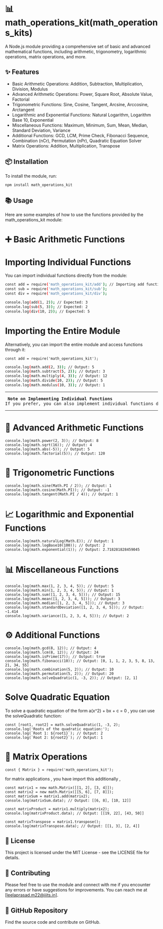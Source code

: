 # 📊 math_operations_kit(math_operations_kits)

A Node.js module providing a comprehensive set of basic and advanced mathematical functions, including arithmetic, trigonometry, logarithmic operations, matrix operations, and more.

##  ✨ Features

- Basic Arithmetic Operations: Addition, Subtraction, Multiplication, Division, Modulus
- Advanced Arithmetic Operations: Power, Square Root, Absolute Value, Factorial
- Trigonometric Functions: Sine, Cosine, Tangent, Arcsine, Arccosine, Arctangent
- Logarithmic and Exponential Functions: Natural Logarithm, Logarithm Base 10, Exponential
- Miscellaneous Functions: Maximum, Minimum, Sum, Mean, Median, Standard Deviation, Variance
- Additional Functions: GCD, LCM, Prime Check, Fibonacci Sequence, Combination (nCr), Permutation (nPr), Quadratic Equation Solver
- Matrix Operations: Addition, Multiplication, Transpose

## 📦 Installation

To install the module, run:

```sh
npm install math_operations_kit
```

## 📚 Usage

Here are some examples of how to use the functions provided by the math_operations_kit module:

# ➕ Basic Arithmetic Functions


# Importing Individual Functions
You can import individual functions directly from the module:
``` sh
const add = require('math_operations_kit/add'); // Importing add function directly
const sub = require('math_operations_kit/sub');
const div = require('math_operations_kit/div');

console.log(add(1, 2)); // Expected: 3
console.log(sub(5, 3)); // Expected: 2
console.log(div(10, 2)); // Expected: 5

```

# Importing the Entire Module
Alternatively, you can import the entire module and access functions through it:

```
const add = require('math_operations_kit');
```

``` sh
console.log(math.add(2, 3)); // Output: 5
console.log(math.subtract(5, 2)); // Output: 3
console.log(math.multiply(4, 3)); // Output: 12
console.log(math.divide(10, 2)); // Output: 5
console.log(math.modulus(10, 3)); // Output: 1

```

<hr>
<pre>
<strong> Note on Implementing Individual Functions</strong>
If you prefer, you can also implement individual functions directly from their respective files in the `math_operations_kit` module. Each function file (`add.js`,` sub.js`,` div.js`, etc.) exports a single function, allowing you to import and use them as standalone modules.
</pre>
<hr>

# 🚀 Advanced Arithmetic Functions

```
console.log(math.power(2, 3)); // Output: 8
console.log(math.sqrt(16)); // Output: 4
console.log(math.abs(-5)); // Output: 5
console.log(math.factorial(5)); // Output: 120
```

# 📐 Trigonometric Functions

```
console.log(math.sine(Math.PI / 2)); // Output: 1
console.log(math.cosine(Math.PI)); // Output: -1
console.log(math.tangent(Math.PI / 4)); // Output: 1
```

# 📈 Logarithmic and Exponential Functions

```
console.log(math.naturalLog(Math.E)); // Output: 1
console.log(math.logBase10(100)); // Output: 2
console.log(math.exponential(1)); // Output: 2.718281828459045
```

# 📊 Miscellaneous Functions

```
console.log(math.max(1, 2, 3, 4, 5)); // Output: 5
console.log(math.min(1, 2, 3, 4, 5)); // Output: 1
console.log(math.sum([1, 2, 3, 4, 5])); // Output: 15
console.log(math.mean([1, 2, 3, 4, 5])); // Output: 3
console.log(math.median([1, 2, 3, 4, 5])); // Output: 3
console.log(math.standardDeviation([1, 2, 3, 4, 5])); // Output: ~1.414
console.log(math.variance([1, 2, 3, 4, 5])); // Output: 2

```

# ⚙️ Additional Functions

```
console.log(math.gcd(8, 12)); // Output: 4
console.log(math.lcm(8, 12)); // Output: 24
console.log(math.isPrime(17)); // Output: true
console.log(math.fibonacci(10)); // Output: [0, 1, 1, 2, 3, 5, 8, 13, 21, 34, 55]
console.log(math.combination(5, 2)); // Output: 10
console.log(math.permutation(5, 2)); // Output: 20
console.log(math.solveQuadratic(1, -3, 2)); // Output: [2, 1]

```

# Solve Quadratic Equation
To solve a quadratic equation of the form a(x^2) + bx + c = 0 , you can use the solveQuadratic function:
```
const [root1, root2] = math.solveQuadratic(1, -3, 2);
console.log('Roots of the quadratic equation:');
console.log(`Root 1: ${root1}`); // Output: 2
console.log(`Root 2: ${root2}`); // Output: 1
```

# 🧮 Matrix Operations
```
const { Matrix } = require('math_operations_kit');
```
for matrix applications , you have import this additionally , 

```
const matrix1 = new math.Matrix([[1, 2], [3, 4]]);
const matrix2 = new math.Matrix([[5, 6], [7, 8]]);
const matrixSum = matrix1.add(matrix2);
console.log(matrixSum.data); // Output: [[6, 8], [10, 12]]

const matrixProduct = matrix1.multiply(matrix2);
console.log(matrixProduct.data); // Output: [[19, 22], [43, 50]]

const matrixTranspose = matrix1.transpose();
console.log(matrixTranspose.data); // Output: [[1, 3], [2, 4]]

```

## 📄 License
This project is licensed under the MIT License - see the LICENSE file for details.

## 🤝 Contributing
Please feel free to use the module and connect with me if you encounter any errors or have suggestions for improvements. You can reach me at [leelaprasad.m22@iiits.in].

## 🔗 GitHub Repository

Find the source code and contribute on GitHub.
